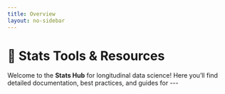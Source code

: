 ```yaml
---
title: Overview
layout: no-sidebar
---
```


# 🧰 **Stats Tools & Resources**

Welcome to the **Stats Hub** for longitudinal data science! Here you’ll find detailed documentation, best practices, and guides for ---
